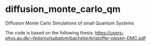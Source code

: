# diffusion_monte_carlo_qm
Diffusion Monte Carlo Simulations of small Quantum Systems

The code is based on the following thesis: https://users-phys.au.dk/~fedorov/subatom/bachelor/kristoffer-olesen-DMC.pdf
